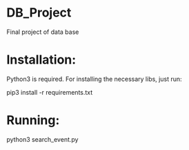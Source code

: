 # DB_Project
Final project of data base

# Installation:

Python3 is required. For installing the necessary libs, just run:

pip3 install -r requirements.txt

# Running:
python3 search_event.py
